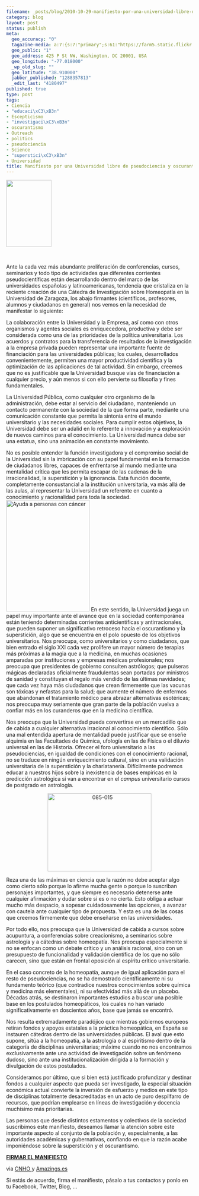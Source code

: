 ```yaml
--- 
filename: _posts/blog/2010-10-29-manifiesto-por-una-universidad-libre-de-pseudociencia-y-oscurantismo.md
category: blog
layout: post
status: publish
meta: 
  geo_accuracy: "0"
  tagazine-media: a:7:{s:7:"primary";s:61:"https://farm5.static.flickr.com/4023/4322772657_be8fe39ea6.jpg";s:6:"images";a:3:{s:89:"https://nasonurb.files.wordpress.com/2010/10/2011ene-sep-homeopatia-clinica-logo.jpg?w=204";a:6:{s:8:"file_url";s:89:"https://nasonurb.files.wordpress.com/2010/10/2011ene-sep-homeopatia-clinica-logo.jpg?w=204";s:5:"width";s:3:"204";s:6:"height";s:3:"299";s:4:"type";s:5:"image";s:4:"area";s:5:"60996";s:9:"file_path";s:0:"";}s:61:"https://farm5.static.flickr.com/4023/4322772657_be8fe39ea6.jpg";a:6:{s:8:"file_url";s:61:"https://farm5.static.flickr.com/4023/4322772657_be8fe39ea6.jpg";s:5:"width";s:3:"375";s:6:"height";s:3:"500";s:4:"type";s:5:"image";s:4:"area";s:6:"187500";s:9:"file_path";s:0:"";}s:61:"https://farm3.static.flickr.com/2791/4387469907_b615e3782a.jpg";a:6:{s:8:"file_url";s:61:"https://farm3.static.flickr.com/2791/4387469907_b615e3782a.jpg";s:5:"width";s:3:"400";s:6:"height";s:3:"300";s:4:"type";s:5:"image";s:4:"area";s:6:"120000";s:9:"file_path";s:0:"";}}s:6:"videos";a:0:{}s:11:"image_count";s:1:"3";s:6:"author";s:7:"4180497";s:7:"blog_id";s:7:"8438084";s:9:"mod_stamp";s:19:"2010-10-29 13:41:35";}
  geo_public: "1"
  geo_address: 425 P St NW, Washington, DC 20001, USA
  geo_longitude: "-77.018000"
  _wp_old_slug: ""
  geo_latitude: "38.910000"
  jabber_published: "1288357813"
  _edit_last: "4180497"
published: true
type: post
tags: 
- Ciencia
- "educaci\xC3\xB3n"
- Escepticismo
- "investigaci\xC3\xB3n"
- oscurantismo
- Outreach
- politics
- pseudociencia
- Science
- "superstici\xC3\xB3n"
- Universidad
title: Manifiesto por una Universidad libre de pseudociencia y oscurantismo
---
```

<a href="https://nasonurb.files.wordpress.com/2010/10/2011ene-sep-homeopatia-clinica-logo.jpg"><img class="size-medium wp-image-1039 alignleft" title="IF" src="https://nasonurb.files.wordpress.com/2010/10/2011ene-sep-homeopatia-clinica-logo.jpg?w=204" alt="" width="122" height="180" /></a>

&nbsp;

Ante la cada vez más abundante proliferación de conferencias, cursos, seminarios y todo tipo de actividades que diferentes corrientes pseudocientíficas están desarrollando dentro del marco de las universidades españolas y latinoamericanas, tendencia que cristaliza en la reciente creación de una Cátedra de Investigación sobre Homeopatía en la Universidad de Zaragoza, los abajo firmantes (científicos, profesores, alumnos y ciudadanos en general) nos vemos en la necesidad de manifestar lo siguiente:

<!--more-->
La colaboración entre la Universidad y la Empresa, así como con otros organismos y agentes sociales es enriquecedora, productiva y debe ser considerada como una de las prioridades de la política universitaria. Los acuerdos y contratos para la transferencia de resultados de la investigación a la empresa privada pueden representar una importante fuente de financiación para las universidades públicas; los cuales, desarrollados convenientemente, permiten una mayor productividad científica y la optimización de las aplicaciones de tal actividad. Sin embargo, creemos que no es justificable que la Universidad busque vías de financiación a cualquier precio, y aún menos si con ello pervierte su filosofía y fines fundamentales.

La Universidad Pública, como cualquier otro organismo de la administración, debe estar al servicio del ciudadano, manteniendo un contacto permanente con la sociedad de la que forma parte, mediante una comunicación constante que permita la sintonía entre el mundo universitario y las necesidades sociales. Para cumplir estos objetivos, la Universidad debe ser un adalid en lo referente a innovación y a exploración de nuevos caminos para el conocimiento. La Universidad nunca debe ser una estatua, sino una animación en constante movimiento.

No es posible entender la función investigadora y el compromiso social de la Universidad sin la imbricación con su papel fundamental en la formación de ciudadanos libres, capaces de enfrentarse al mundo mediante una mentalidad crítica que les permita escapar de las cadenas de la irracionalidad, la superstición y la ignorancia. Esta función docente, completamente consustancial a la institución universitaria, va más allá de las aulas, al representar la Universidad un referente en cuanto a conocimiento y racionalidad para toda la sociedad.
<a title="Ayuda a personas con cáncer by RinzeWind, on Flickr" href="https://www.flickr.com/photos/rinzewind/4322772657/"><img class="alignright" src="https://farm5.static.flickr.com/4023/4322772657_be8fe39ea6.jpg" alt="Ayuda a personas con cáncer" width="225" height="300" /></a>
En este sentido, la Universidad juega un papel muy importante ante el avance que en la sociedad contemporánea están teniendo determinadas corrientes anticientíficas y antirracionales, que pueden suponer un significativo retroceso hacia el oscurantismo y la superstición, algo que se encuentra en el polo opuesto de los objetivos universitarios. Nos preocupa, como universitarios y como ciudadanos, que bien entrado el siglo XXI cada vez prolifere un mayor número de terapias más próximas a la magia que a la medicina, en muchas ocasiones amparadas por instituciones y empresas médicas profesionales; nos preocupa que presidentes de gobierno consulten astrólogos; que pulseras mágicas declaradas oficialmente fraudulentas sean portadas por ministros de sanidad y constituyan el regalo más vendido de las últimas navidades; que cada vez haya más ciudadanos que crean firmemente que las vacunas son tóxicas y nefastas para la salud; que aumente el número de enfermos que abandonan el tratamiento médico para abrazar alternativas esotéricas; nos preocupa muy seriamente que gran parte de la población vuelva a confiar más en los curanderos que en la medicina científica.

Nos preocupa que la Universidad pueda convertirse en un mercadillo que de cabida a cualquier alternativa irracional al conocimiento científico. Sólo una mal entendida apertura de mentalidad puede justificar que se enseñe alquimia en las Facultades de Química, ufología en las de Física o el diluvio universal en las de Historia. Ofrecer el foro universitario a las pseudociencias, en igualdad de condiciones con el conocimiento racional, no se traduce en ningún enriquecimiento cultural, sino en una validación universitaria de la superstición y la charlatanería. Difícilmente podremos educar a nuestros hijos sobre la inexistencia de bases empíricas en la predicción astrológica si van a encontrar en el <em>campus</em> universitario cursos de postgrado en astrología.
<p style="text-align:center;"><a title="085-015 by Woodwolf, on Flickr" href="https://www.flickr.com/photos/woodwolf/4387469907/"><img class="aligncenter" src="https://farm3.static.flickr.com/2791/4387469907_b615e3782a.jpg" alt="085-015" width="280" height="210" /></a></p>
Reza una de las máximas en ciencia que la razón no debe aceptar algo como cierto sólo porque lo afirme mucha gente o porque lo suscriban personajes importantes, y que siempre es necesario detenerse ante cualquier afirmación y dudar sobre si es o no cierta. Esto obliga a actuar mucho más despacio, a sopesar cuidadosamente las opciones, a avanzar con cautela ante cualquier tipo de propuesta. Y esta es una de las cosas que creemos firmemente que debe enseñarse en las universidades.

Por todo ello, nos preocupa que la Universidad de cabida a cursos sobre acupuntura, a conferencias sobre creacionismo, a seminarios sobre astrología y a cátedras sobre homeopatía. Nos preocupa especialmente si no se enfocan como un debate crítico y un análisis racional, sino con un presupuesto de funcionalidad y validación científica de los que no sólo carecen, sino que están en frontal oposición al espíritu crítico universitario.

En el caso concreto de la homeopatía, aunque de igual aplicación para el resto de pseudociencias, no se ha demostrado científicamente ni su fundamento teórico (que contradice nuestros conocimientos sobre química y medicina más elementales), ni su efectividad más allá de un placebo. Décadas atrás, se destinaron importantes estudios a buscar una posible base en los postulados homeopáticos, los cuales no han variado significativamente en doscientos años, base que jamás se encontró.

Nos resulta extremadamente paradójico que mientras gobiernos europeos retiran fondos y apoyos estatales a la práctica homeopática, en España se instauren cátedras dentro de las universidades públicas. El aval que esto supone, sitúa a la homeopatía, a la astrología o al espiritismo dentro de la categoría de disciplinas universitarias; máxime cuando no nos encontramos exclusivamente ante una actividad de investigación sobre un fenómeno dudoso, sino ante una institucionalización dirigida a la formación y divulgación de estos postulados.

Consideramos por último, que si bien está justificado profundizar y destinar fondos a cualquier aspecto que pueda ser investigado, la especial situación económica actual convierte la inversión de esfuerzo y medios en este tipo de disciplinas totalmente desacreditadas en un acto de puro despilfarro de recursos, que podrían emplearse en líneas de investigación y docencia muchísimo más prioritarias.

Las personas que desde distintos estamentos y colectivos de la sociedad suscribimos este manifiesto, deseamos llamar la atención sobre este importante aspecto al conjunto de la población y, especialmente, a las autoridades académicas y gubernativas, confiando en que la razón acabe imponiéndose sobre la superstición y el oscurantismo.

<strong><a href="https://www.peticionpublica.es/PeticaoAssinar.aspx?pi=lcyd" target="_blank">FIRMAR EL MANIFIESTO</a></strong>

<strong>
</strong>

via <a href="https://cnho.wordpress.com/2010/10/29/manifiesto-por-una-universidad-libre-de-pseudociencia-y-oscurantismo/">CNHO </a>y <a href="https://amazings.es/2010/10/29/manifiesto-por-una-universidad-libre-de-pseudociencia-y-oscurantismo/">Amazings.es</a>

Si estás de acuerdo, firma el manifiesto, pásalo a tus contactos y ponlo en tu Facebook, Twitter, Blog, ...
